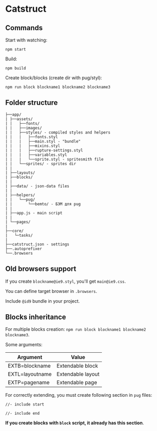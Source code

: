 # Catstruct

## Commands

Start with watching:
```
npm start
```
Build:
```
npm build
```
Create block/blocks (create dir with pug/styl):
```
npm run block blockname1 blockname2 blockname3
```

## Folder structure

```
├──app/
| ├──assets/
| |   ├──fonts/
| |   ├──images/
| |   ├──styles/ - compiled styles and helpers
| |   |   ├──fonts.styl
| |   |   ├──main.styl - "bundle"
| |   |   ├──mixins.styl
| |   |   ├──rupture-settings.styl
| |   |   ├──variables.styl
| |   |   └──sprite.styl - spritesmith file
| |   └──sprites/ - sprites dir
| |
| ├──layouts/
| ├──blocks/
| |
| ├──data/ - json-data files
| |
| ├──helpers/
| |   └──pug/
| |       └──bemto/ - БЭМ для pug
| |
| ├──app.js - main script
| |
| └──pages/
|
├──core/
|   └─tasks/
|
├──catstruct.json - settings
├──.autoprefixer
└──.browsers
```

## Old browsers support

If you create `blockname@ie9.styl`, you'll get `main@ie9.css`.

You can define target browser in `.browsers`.

Include `@id9` bundle in your project.

## Blocks inheritance

For multiple blocks creation: `npm run block blockname1 blockname2 blockname3`.

Some arguments:

|**Argument**|**Value**|
|------------|-------------|
|EXTB=blockname|Extendable block|
|EXTL=layoutname|Extendable layout|
|EXTP=pagename|Extendable page|

For correctly extending, you must create following section in `pug` files:

```
//- include start

//- include end
```

**If you create blocks with `block` script, it already has this section**.